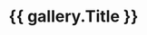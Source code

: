 ---
layout: "gallery/page.html"
title: "{{ gallery.Title }}"
pagination:
  data: galleries
  size: 1
  alias: gallery
permalink: "galleries/{{ gallery.Title | slugify }}/"
---